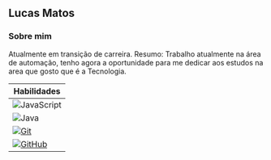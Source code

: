 ## Lucas Matos

### Sobre mim

Atualmente em transição de carreira.
Resumo: Trabalho atualmente na área de automação, tenho agora a oportunidade para me dedicar aos estudos na area que gosto que é a Tecnologia.




|Habilidades|
|---------------|
|![JavaScript](https://img.shields.io/badge/JavaScript-000?style=for-the-badge&logo=javascript&logoColor=30A3DC)|
|![Java](https://img.shields.io/badge/Java-000?style=for-the-badge&logo=java&logoColor=30A3DC)|
|[![Git](https://img.shields.io/badge/Git-000?style=for-the-badge&logo=git&logoColor=E94D5F)]()|
|[![GitHub](https://img.shields.io/badge/GitHub-000?style=for-the-badge&logo=github&logoColor=30A3DC)]()|
